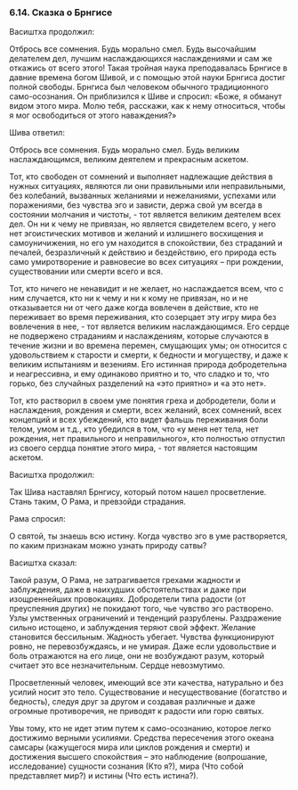 ### 6.14. Сказка о Брнгисе


Васиштха продолжил:

Отбрось все сомнения. Будь морально смел. Будь высочайшим делателем дел, лучшим наслаждающихся наслаждениями и сам же откажись от всего этого! Такая тройная наука преподавалась Брнгисе в давние времена богом Шивой, и с помощью этой науки Брнгиса достиг полной свободы. Брнгиса был человеком обычного традиционного само-осознания. Он приблизился к Шиве и спросил: «Боже, я обманут видом этого мира. Молю тебя, расскажи, как к нему относиться, чтобы я мог освободиться от этого наваждения?»

Шива ответил:

Отбрось все сомнения. Будь морально смел. Будь великим наслаждающимся, великим деятелем и прекрасным аскетом.

Тот, кто свободен от сомнений и выполняет надлежащие действия в нужных ситуациях, являются ли они правильными или неправильными, без колебаний, вызванных желаниями и нежеланиями, успехами или поражениями, без чувства эго и зависти, держа свой ум всегда в состоянии молчания и чистоты, - тот является великим деятелем всех дел. Он ни к чему не привязан, но является свидетелем всего, у него нет эгоистических мотивов и желаний и излишнего восхищения и самоуничижения, но его ум находится в спокойствии, без страданий и печалей, безразличный к действию и бездействию, его природа есть само умиротворение и равновесие во всех ситуациях – при рождении, существовании или смерти всего и вся.

Тот, кто ничего не ненавидит и не желает, но наслаждается всем, что с ним случается, кто ни к чему и ни к кому не привязан, но и не отказывается ни от чего даже когда вовлечен в действие, кто не переживает во время переживания, кто созерцает эту игру мира без вовлечения в нее, - тот является великим наслаждающимся. Его сердце не подвержено страданиям и наслаждениям, которые случаются в течение жизни и во времена перемен, смущающих умы; он относится с удовольствием к старости и смерти, к бедности и могуществу, и даже к великим испытаниям и везениям. Его истинная природа добродетельна и неагрессивна, и ему одинаково приятно и то, что сладко и то, что горько, без случайных разделений на «это приятно» и «а это нет».

Тот, кто растворил в своем уме понятия греха и добродетели, боли и наслаждения, рождения и смерти, всех желаний, всех сомнений, всех концепций и всех убеждений, кто видет фальшь переживания боли телом, умом и т.д., кто убедился в том, что «у меня нет тела, нет рождения, нет правильного и неправильного», кто полностью отпустил из своего сердца понятие этого мира, - тот является настоящим аскетом.

Васиштха продолжил:

Так Шива наставлял Брнгису, который потом нашел просветление. Стань таким, О Рама, и превзойди страдания.

Рама спросил:

О святой, ты знаешь всю истину. Когда чувство эго в уме растворяется, по каким признакам можно узнать природу сатвы?

Васиштха сказал:

Такой разум, О Рама, не затрагивается грехами жадности и заблуждения, даже в наихудших обстоятельствах и даже при изощреннейших провокациях. Добродетели типа радости (от преуспеяния других) не покидают того, чье чувство эго растворено. Узлы умственных ограничений и тенденций разрублены. Раздражение сильно истощено, и заблуждения теряют свой эффект. Желание становится бессильным. Жадность убегает. Чувства функционируют ровно, не перевозбуждаясь, и не умирая. Даже если удовольствие и боль отражаются на его лице, они не возбуждают разум, который считает это все незначительным. Сердце невозмутимо.

Просветленный человек, имеющий все эти качества, натурально и без усилий носит это тело. Существование и несуществование (богатство и бедность), следуя друг за другом и создавая различные и даже огромные противоречия, не приводят к радости или горю святых.

Увы тому, кто не идет этим путем к само-осознанию, которое легко достижимо верными усилиями. Средства пересечения этого океана самсары (кажущегося мира или циклов рождения и смерти) и достижения высшего спокойствия – это наблюдение (вопрошание, исследование) сущности сознания (Кто я?), мира (Что собой представляет мир?) и истины (Что есть истина?).

